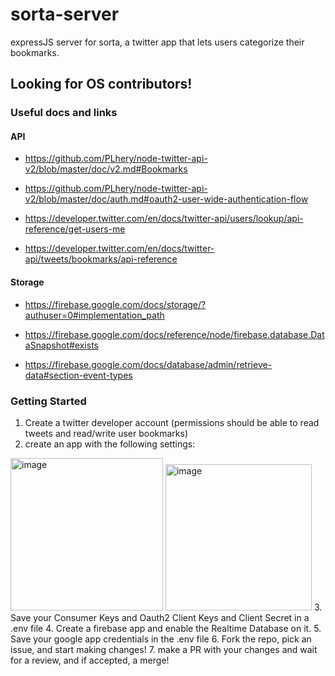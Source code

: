 # sorta-server
expressJS server for sorta, a twitter app that lets users categorize their bookmarks. 

## Looking for OS contributors!


### Useful docs and links

#### API

- https://github.com/PLhery/node-twitter-api-v2/blob/master/doc/v2.md#Bookmarks

- https://github.com/PLhery/node-twitter-api-v2/blob/master/doc/auth.md#oauth2-user-wide-authentication-flow

- https://developer.twitter.com/en/docs/twitter-api/users/lookup/api-reference/get-users-me

- https://developer.twitter.com/en/docs/twitter-api/tweets/bookmarks/api-reference
#### Storage

- https://firebase.google.com/docs/storage/?authuser=0#implementation_path

- https://firebase.google.com/docs/reference/node/firebase.database.DataSnapshot#exists

- https://firebase.google.com/docs/database/admin/retrieve-data#section-event-types


### Getting Started
1. Create a twitter developer account (permissions should be able to read tweets and read/write user bookmarks)
2. create an app with the following settings:
<img width="244" alt="image" src="https://user-images.githubusercontent.com/34838966/192272132-9fbf461b-e07e-4b97-827b-5c99d7bf10c3.png">
<img width="234" alt="image" src="https://user-images.githubusercontent.com/34838966/192272610-cac01495-83c2-40a4-9cd6-872c3759c6e9.png">
3. Save your Consumer Keys and Oauth2 Client Keys and Client Secret in a .env file
4. Create a firebase app and enable the Realtime Database on it.
5. Save your google app credentials in the .env file
6. Fork the repo, pick an issue, and start making changes!
7. make a PR with your changes and wait for a review, and if accepted, a merge!
